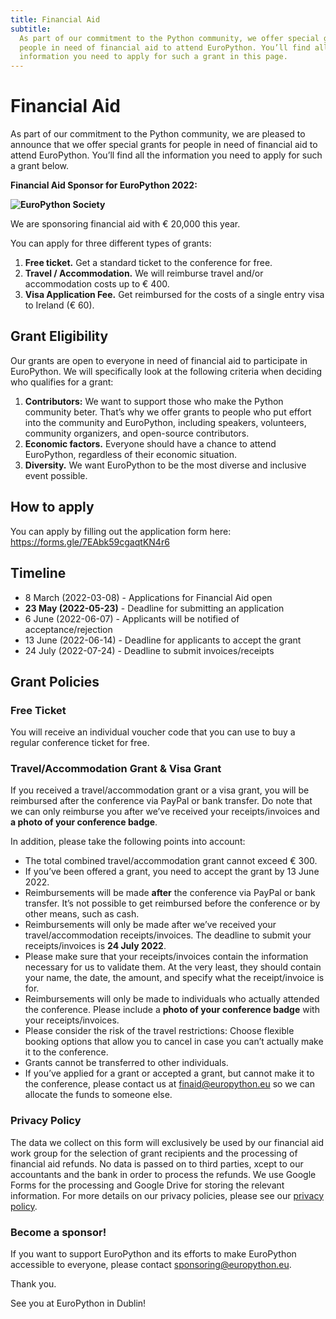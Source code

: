 ```yaml
---
title: Financial Aid
subtitle:
  As part of our commitment to the Python community, we offer special grants for
  people in need of financial aid to attend EuroPython. You’ll find all the
  information you need to apply for such a grant in this page.
---
```


# **Financial Aid**

As part of our commitment to the Python community, we are pleased to announce
that we offer special grants for people in need of financial aid to attend
EuroPython. You’ll find all the information you need to apply for such a grant
below.

**Financial Aid Sponsor for EuroPython 2022:**

**![EuroPython Society](/img/eps-logo-white.png)**

We are sponsoring financial aid with € 20,000 this year.

You can apply for three different types of grants:

1. **Free ticket.** Get a standard ticket to the conference for free.
2. **Travel / Accommodation.** We will reimburse travel and/or accommodation
   costs up to € 400.
3. **Visa Application Fee.** Get reimbursed for the costs of a single entry visa
   to Ireland (€ 60).

## Grant Eligibility

Our grants are open to everyone in need of financial aid to participate in
EuroPython. We will specifically look at the following criteria when deciding
who qualifies for a grant:

1. **Contributors:** We want to support those who make the Python community
   beter. That’s why we offer grants to people who put effort into the community
   and EuroPython, including speakers, volunteers, community organizers, and
   open-source contributors.
2. **Economic factors.** Everyone should have a chance to attend EuroPython,
   regardless of their economic situation.
3. **Diversity.** We want EuroPython to be the most diverse and inclusive event
   possible.

## How to apply

You can apply by filling out the application form here:
<https://forms.gle/7EAbk59cgaqtKN4r6>

## Timeline

- 8 March (2022-03-08) - Applications for Financial Aid open
- **23 May (2022-05-23)** - Deadline for submitting an application
- 6 June (2022-06-07) - Applicants will be notified of acceptance/rejection
- 13 June (2022-06-14) - Deadline for applicants to accept the grant
- 24 July (2022-07-24) - Deadline to submit invoices/receipts

## Grant Policies

### Free Ticket

You will receive an individual voucher code that you can use to buy a regular
conference ticket for free.

### Travel/Accommodation Grant & Visa Grant

If you received a travel/accommodation grant or a visa grant, you will be
reimbursed after the conference via PayPal or bank transfer. Do note that we can
only reimburse you after we’ve received your receipts/invoices and **a photo of
your conference badge**.

In addition, please take the following points into account:

- The total combined travel/accommodation grant cannot exceed € 300.
- If you’ve been offered a grant, you need to accept the grant by 13 June 2022.
- Reimbursements will be made **after** the conference via PayPal or bank
  transfer. It’s not possible to get reimbursed before the conference or by
  other means, such as cash.
- Reimbursements will only be made after we’ve received your
  travel/accommodation receipts/invoices. The deadline to submit your
  receipts/invoices is **24 July 2022**.
- Please make sure that your receipts/invoices contain the information necessary
  for us to validate them. At the very least, they should contain your name, the
  date, the amount, and specify what the receipt/invoice is for.
- Reimbursements will only be made to individuals who actually attended the
  conference. Please include a **photo of your conference badge** with your
  receipts/invoices.
- Please consider the risk of the travel restrictions: Choose flexible booking
  options that allow you to cancel in case you can’t actually make it to the
  conference.
- Grants cannot be transferred to other individuals.
- If you’ve applied for a grant or accepted a grant, but cannot make it to the
  conference, please contact us at
  [finaid@europython.eu](mailto:finaid@europython.eu) so we can allocate the
  funds to someone else.

### Privacy Policy

The data we collect on this form will exclusively be used by our financial aid
work group for the selection of grant recipients and the processing of financial
aid refunds. No data is passed on to third parties, xcept to our accountants and
the bank in order to process the refunds. We use Google Forms for the processing
and Google Drive for storing the relevant information. For more details on our
privacy policies, please see our
[privacy policy](https://ep2019.europython.eu/privacy.1.html).

### Become a sponsor!

If you want to support EuroPython and its efforts to make EuroPython accessible
to everyone, please contact
[sponsoring@europython.eu](mailto:sponsoring@europython.eu).

Thank you.

See you at EuroPython in Dublin!
